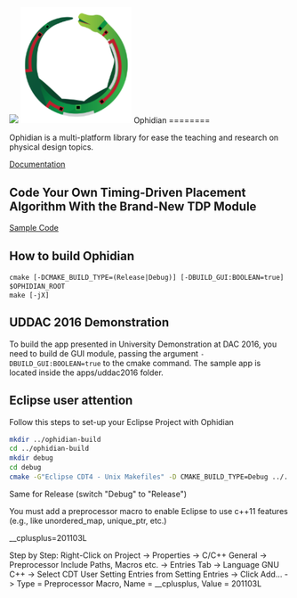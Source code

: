 <img src="https://travis-ci.org/eclufsc/ophidian.svg?branch=travis" >

<img src="https://raw.githubusercontent.com/eclufsc/ophidian/master/logo.png" width=200>
Ophidian
========

Ophidian is a multi-platform library for ease the teaching and research on physical design topics.

[Documentation](http://eclufsc.github.io/ophidian/doc/html/index.html)

Code Your Own Timing-Driven Placement Algorithm With the Brand-New TDP Module
-------------------------
[Sample Code](https://github.com/eclufsc/ophidian/blob/master/apps/tdp/main.cpp)

How to build Ophidian
---------------------
```
cmake [-DCMAKE_BUILD_TYPE=(Release|Debug)] [-DBUILD_GUI:BOOLEAN=true] $OPHIDIAN_ROOT
make [-jX]
```

UDDAC 2016 Demonstration
-------------------------
To build the app presented in University Demonstration at DAC 2016, you need to build de GUI module, passing the argument ```-DBUILD_GUI:BOOLEAN=true``` to the cmake command.
The sample app is located inside the apps/uddac2016 folder.

Eclipse user attention
-------------------------

Follow this steps to set-up your Eclipse Project with Ophidian

```bash
mkdir ../ophidian-build
cd ../ophidian-build
mkdir debug
cd debug
cmake -G"Eclipse CDT4 - Unix Makefiles" -D CMAKE_BUILD_TYPE=Debug ../../ophidian
```
Same for Release (switch "Debug" to "Release")

You must add a preprocessor macro to enable Eclipse to use c++11 features (e.g., like unordered_map, unique_ptr, etc.)

__cplusplus=201103L

Step by Step: Right-Click on Project -> Properties -> C/C++ General -> Preprocessor Include Paths, Macros etc. -> Entries Tab -> Language GNU C++ -> Select CDT User Setting Entries from Setting Entries -> Click Add... -> Type = Preprocessor Macro, Name = __cplusplus, Value = 201103L


